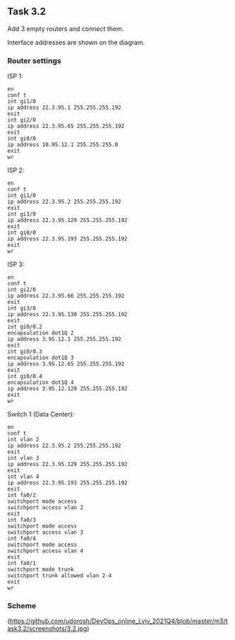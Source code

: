 ## Task 3.2

Add 3 empty routers and connect them.

Interface addresses are shown on the diagram.

### Router settings
ISP 1:
```commandline
en
conf t
int gi1/0
ip address 22.3.95.1 255.255.255.192
exit
int gi2/0
ip address 22.3.95.65 255.255.255.192
exit
int gi0/0
ip address 10.95.12.1 255.255.255.0
exit
wr
```
ISP 2:
```commandline
en
conf t
int gi1/0
ip address 22.3.95.2 255.255.255.192
exit
int gi3/0
ip address 22.3.95.129 255.255.255.192
exit
int gi0/0
ip address 22.3.95.193 255.255.255.192
exit
wr
```
ISP 3:
```commandline
en
conf t
int gi2/0
ip address 22.3.95.66 255.255.255.192
exit
int gi3/0
ip address 22.3.95.130 255.255.255.192
exit
int gi0/0.2
encapsulation dot1Q 2
ip address 3.95.12.1 255.255.255.192
exit
int gi0/0.3
encapsulation dot1Q 3
ip address 3.95.12.65 255.255.255.192
exit
int gi0/0.4
encapsulation dot1Q 4
ip address 3.95.12.129 255.255.255.192
exit
wr
```
Switch 1 (Data Center):
```commandline
en
conf t
int vlan 2
ip address 22.3.95.2 255.255.255.192
exit
int vlan 3
ip address 22.3.95.129 255.255.255.192
exit
int vlan 4
ip address 22.3.95.193 255.255.255.192
exit
int fa0/2
switchport mode access
switchport access vlan 2
exit
int fa0/3
switchport mode access
switchport access vlan 3
int fa0/4
switchport mode access
switchport access vlan 4
exit
int fa0/1
switchport mode trunk
switchport trunk allowed vlan 2-4
exit
wr
```

### Scheme
(https://github.com/udorosh/DevOps_online_Lviv_2021Q4/blob/master/m3/task3.2/screenshots/3.2.jpg)